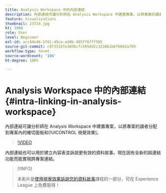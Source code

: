 ```yaml
---
title: Analysis Workspace 中的內部連結
description: 內部連結可讓分析師在 Analysis Workspace 中建置專案，以將專案的讀者分配到專案內的確切面板和視覺效果。
feature: Visualizations
thumbnail: 23724.jpg
kt: 1908
role: User
level: Beginner
exl-id: acc44e46-1fd1-45ca-ad4b-485ff6fff5b5
source-git-commit: c9f3316fe30d6cfc505dd2c3238b1b6f0661a709
workflow-type: tm+mt
source-wordcount: '104'
ht-degree: 100%

---
```


# Analysis Workspace 中的內部連結 {#intra-linking-in-analysis-workspace}

內部連結可讓分析師在 Analysis Workspace 中建置專案，以將專案的讀者分配到專案內的確切面板和[!UICONTROL 視覺效果]。

>[!VIDEO](https://video.tv.adobe.com/v/23724/?quality=12)

內部連結也可以用於建立內容表並訴說更有效的資料故事。現在因有全新的超連結功能而能實現跨專案連結。

>[!INFO]
>
> 本影片是[使用視覺效果訴說您的資料故事](https://experienceleague.adobe.com/?recommended=Analytics-U-1-2021.1.visualizations)課程的一部分，可在 Experience League 上免費取得！
